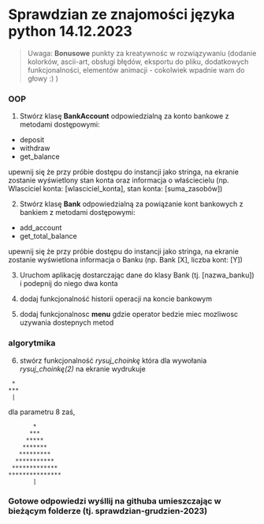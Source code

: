 # Sprawdzian ze znajomości języka python 14.12.2023

> Uwaga: **Bonusowe** punkty za kreatywnośc w rozwiązywaniu (dodanie kolorków, ascii-art, obsługi błędów, eksportu do pliku, dodatkowych funkcjonalności, elementów animacji - cokolwiek wpadnie wam do głowy :) )

### OOP
1. Stwórz klasę **BankAccount** odpowiedzialną za konto bankowe z metodami dostępowymi:
- deposit
- withdraw
- get_balance

upewnij się że przy próbie dostępu do instancji jako stringa, na ekranie zostanie wyświetlony stan konta oraz informacja o właściecielu (np. Wlasciciel konta: [wlasciciel_konta], stan konta: [suma_zasobów])


2. Stwórz klasę **Bank** odpowiedzialną za powiązanie kont bankowych z bankiem z metodami dostępowymi:
- add_account
- get_total_balance

upewnij się że przy próbie dostępu do instancji jako stringa, na ekranie zostanie wyświetlona informacja o Banku (np. Bank [X], liczba kont: [Y])


3. Uruchom aplikację dostarczając dane do klasy Bank (tj. [nazwa_banku]) i podepnij do niego dwa konta


4. dodaj funkcjonalność historii operacji na koncie bankowym
   

5. dodaj funkcjonalnosc **menu** gdzie operator bedzie miec mozliwosc uzywania dostepnych metod 

### algorytmika
6. stwórz funkcjonalność *rysuj_choinkę* która dla wywołania *rysuj_choinkę(2)* na ekranie wydrukuje
```
 *
***
 |
```
dla parametru 8 zaś, 
```
       *
      ***
     *****
    *******
   *********
  ***********
 *************
***************
       |
```


### Gotowe odpowiedzi wyśllij na githuba umieszczając w bieżącym folderze (tj. sprawdzian-grudzien-2023)


